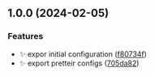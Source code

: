 ## 1.0.0 (2024-02-05)


### Features

* ✨ expor initial configuration ([f80734f](https://github.com/SebastianWesolowski/s-prettier/commit/f80734f83a842f17b6ec1be8b2bd2044a51e4c4a))
* ✨ export pretteir configs ([705da82](https://github.com/SebastianWesolowski/s-prettier/commit/705da828f57f510b2e32fd59a5a9164c5b9e616a))
